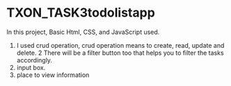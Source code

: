 # TXON_TASK3todolistapp


In this project, Basic Html, 
CSS, and JavaScript used.

1. I used crud operation, crud 
operation means to create, read, 
update and delete.
2 There will be a filter button too 
 that helps you to filter the
 tasks accordingly.
3. input box.
4.  place to view information
